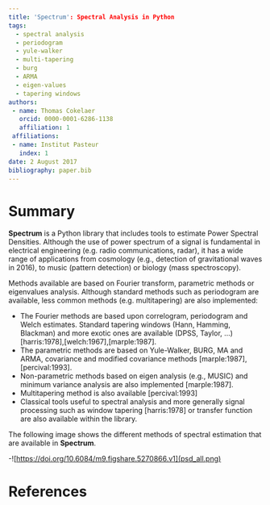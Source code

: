```yaml
---
title: 'Spectrum': Spectral Analysis in Python
tags:
  - spectral analysis
  - periodogram
  - yule-walker
  - multi-tapering
  - burg
  - ARMA
  - eigen-values
  - tapering windows
authors:
 - name: Thomas Cokelaer
   orcid: 0000-0001-6286-1138
   affiliation: 1
 affiliations:
 - name: Institut Pasteur
   index: 1
date: 2 August 2017
bibliography: paper.bib
---
```


# Summary

**Spectrum** is a Python library that includes tools to estimate Power Spectral Densities. Although the use of 
power spectrum of a signal is fundamental in electrical engineering (e.g. radio communications, radar), it has
a wide range of applications from cosmology (e.g., detection of gravitational waves in 2016), to music 
(pattern detection) or biology (mass spectroscopy).

Methods available are based on Fourier transform, parametric methods or eigenvalues analysis. Although standard methods such as 
periodogram are available, less common methods (e.g. multitapering) are also implemented:

- The Fourier methods are based upon correlogram, periodogram and Welch estimates. Standard tapering windows (Hann, Hamming, Blackman) and more exotic ones are available (DPSS, Taylor, ...)[harris:1978],[welch:1967],[marple:1987].
- The parametric methods are based on Yule-Walker, BURG, MA and ARMA, covariance and modified covariance methods [marple:1987],[percival:1993].
- Non-parametric methods based on eigen analysis (e.g., MUSIC) and minimum variance analysis are also implemented [marple:1987].
- Multitapering method is also available [percival:1993]
- Classical tools useful to spectral analysis and more generally signal processing such as window tapering [harris:1978] or transfer function are also available within the library.

The following image shows the different methods of spectral estimation that are available in **Spectrum**.

-![https://doi.org/10.6084/m9.figshare.5270866.v1](psd_all.png)

# References
